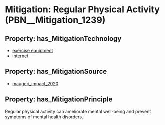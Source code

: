 # Mitigation: __Regular Physical Activity__ (PBN__Mitigation_1239)

## Property: has_MitigationTechnology

* [exercise equipment](../Technology/PBN__Technology_3238)
* [internet](../Technology/PBN__Technology_3058)

## Property: has_MitigationSource

* [maugeri_impact_2020](../Article/PBN__Article_18)

## Property: has_MitigationPrinciple

Regular physical activity can ameliorate mental well-being and prevent symptoms of mental health disorders.

